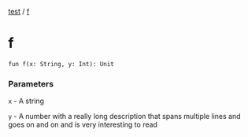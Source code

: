 [test](test/index) / [f](test/f)

# f

`fun f(x: String, y: Int): Unit`

### Parameters

`x` - A string

`y` - A number with a really long description that spans multiple lines and goes
    on and on and is very interesting to read